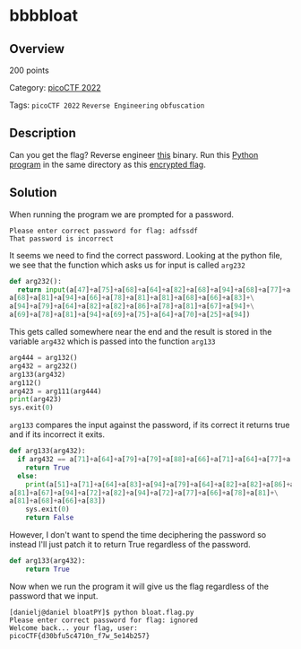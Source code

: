 
# bbbbloat #

## Overview ##

200 points

Category: [picoCTF 2022](../)

Tags: `picoCTF 2022` `Reverse Engineering` `obfuscation`

## Description ##

Can you get the flag?
Reverse engineer [this](https://artifacts.picoctf.net/c/45/bbbbloat) binary.
Run this [Python program](https://artifacts.picoctf.net/c/105/flag.txt.enc) in the same directory as this [encrypted flag](https://artifacts.picoctf.net/c/105/flag.txt.enc).

## Solution ##

When running the program we are prompted for a password.

```
Please enter correct password for flag: adfssdf
That password is incorrect
```

It seems we need to find the correct password. Looking at the python file, we see that the function which asks us for input is called `arg232` 

```python
def arg232():
  return input(a[47]+a[75]+a[68]+a[64]+a[82]+a[68]+a[94]+a[68]+a[77]+a[83]+\
a[68]+a[81]+a[94]+a[66]+a[78]+a[81]+a[81]+a[68]+a[66]+a[83]+\
a[94]+a[79]+a[64]+a[82]+a[82]+a[86]+a[78]+a[81]+a[67]+a[94]+\
a[69]+a[78]+a[81]+a[94]+a[69]+a[75]+a[64]+a[70]+a[25]+a[94])
```

This gets called somewhere near the end and the result is stored in the variable `arg432` which is passed into the function `arg133`

```python
arg444 = arg132()
arg432 = arg232()
arg133(arg432)
arg112()
arg423 = arg111(arg444)
print(arg423)
sys.exit(0)
```

`arg133` compares the input against the password, if its correct it returns true and if its incorrect it exits. 

```python
def arg133(arg432):
  if arg432 == a[71]+a[64]+a[79]+a[79]+a[88]+a[66]+a[71]+a[64]+a[77]+a[66]+a[68]:
    return True
  else:
    print(a[51]+a[71]+a[64]+a[83]+a[94]+a[79]+a[64]+a[82]+a[82]+a[86]+a[78]+\
a[81]+a[67]+a[94]+a[72]+a[82]+a[94]+a[72]+a[77]+a[66]+a[78]+a[81]+\
a[81]+a[68]+a[66]+a[83])
    sys.exit(0)
    return False
```

However, I don't want to spend the time deciphering the password so instead I'll just patch it to return True regardless of the password.

```python
def arg133(arg432):
    return True
```

Now when we run the program it will give us the flag regardless of the password that we input.

```
[danielj@daniel bloatPY]$ python bloat.flag.py
Please enter correct password for flag: ignored
Welcome back... your flag, user:
picoCTF{d30bfu5c4710n_f7w_5e14b257}
```

